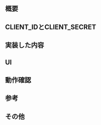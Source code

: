 <!--
レビュー依頼出す前に以下をMarkdown形式で記載してください。
記入が終わったら、「Create pull request」をクリックしてプルリクを作成してください。
作成ができたら、プルリクのURLを添付してPGritでレビュー依頼を出してください。


今回の実装の概要について記載してください。（必須）
例）FeedPageの検索機能を実装しました。
-->
## 概要


<!--
CLIENT_IDとCLIENT_SECRETを記載したenvファイルまたはdartファイルをダウンロードリンクを添付してください。（MyPage以降必須）
Googleドライブのアクセス権がない場合、運営まで遠慮なくお声かけください。
プルリクを出す度にダウンロードリンクを添付するのは面倒なため、このテンプレート自体を編集するのがオススメです。
-->
## CLIENT_IDとCLIENT_SECRET


<!--
今回のブランチで実装した内容について記載してください。（必須）
-->
## 実装した内容


<!--
UIに変更があった場合、スクリーンショットを添付してください。（変更時必須）
実装したUIとfigmaのデザインに乖離がある場合、実装を見直してください。
スクリーンショットを添付する場合、以下のようにimgタグを利用するとサイズ調整ができます。
<img src="http://screenshot.png" width="300">
-->
## UI


<!--
動作を伴う実装を行った場合、動画かGIF画像を添付してください。（変更時必須）
実装した内容がfigmaの要件を満たしていない場合、実装を見直してください。
-->
## 動作確認


<!--
参考にした記事のURLなどがあれば記載してください。（任意）
-->
## 参考


<!--
メモやレビュワーに伝えたいこと等、その他記載したいことがあれば記載してください。（任意）
-->
## その他


<!--
レビュー依頼の出し方：
https://playground.wraptas.site/5b2cf4780b634132a88e6994f1b81970
Markdown記法/書き方（見出し・表・リンク・画像・文字色など）:
https://notepm.jp/help/how-to-markdown
他の受講生のプルリク:
https://github.com/shinonome-inc?q=&type=all&language=dart&sort=
-->
